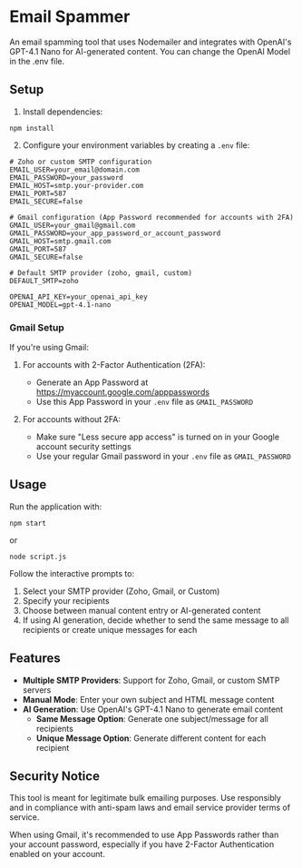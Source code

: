 # Email Spammer

An email spamming tool that uses Nodemailer and integrates with OpenAI's GPT-4.1 Nano for AI-generated content. You can change the OpenAI Model in the .env file.

## Setup

1. Install dependencies:
```
npm install
```

2. Configure your environment variables by creating a `.env` file:
```
# Zoho or custom SMTP configuration
EMAIL_USER=your_email@domain.com
EMAIL_PASSWORD=your_password
EMAIL_HOST=smtp.your-provider.com
EMAIL_PORT=587
EMAIL_SECURE=false

# Gmail configuration (App Password recommended for accounts with 2FA)
GMAIL_USER=your_gmail@gmail.com
GMAIL_PASSWORD=your_app_password_or_account_password
GMAIL_HOST=smtp.gmail.com
GMAIL_PORT=587
GMAIL_SECURE=false

# Default SMTP provider (zoho, gmail, custom)
DEFAULT_SMTP=zoho

OPENAI_API_KEY=your_openai_api_key
OPENAI_MODEL=gpt-4.1-nano
```

### Gmail Setup

If you're using Gmail:

1. For accounts with 2-Factor Authentication (2FA):
   - Generate an App Password at https://myaccount.google.com/apppasswords
   - Use this App Password in your `.env` file as `GMAIL_PASSWORD`

2. For accounts without 2FA:
   - Make sure "Less secure app access" is turned on in your Google account security settings
   - Use your regular Gmail password in your `.env` file as `GMAIL_PASSWORD`

## Usage

Run the application with:
```
npm start
```
or
```
node script.js
```

Follow the interactive prompts to:
1. Select your SMTP provider (Zoho, Gmail, or Custom)
2. Specify your recipients
3. Choose between manual content entry or AI-generated content
4. If using AI generation, decide whether to send the same message to all recipients or create unique messages for each

## Features

- **Multiple SMTP Providers**: Support for Zoho, Gmail, or custom SMTP servers
- **Manual Mode**: Enter your own subject and HTML message content
- **AI Generation**: Use OpenAI's GPT-4.1 Nano to generate email content
  - **Same Message Option**: Generate one subject/message for all recipients
  - **Unique Message Option**: Generate different content for each recipient

## Security Notice

This tool is meant for legitimate bulk emailing purposes. Use responsibly and in compliance with anti-spam laws and email service provider terms of service.

When using Gmail, it's recommended to use App Passwords rather than your account password, especially if you have 2-Factor Authentication enabled on your account.
